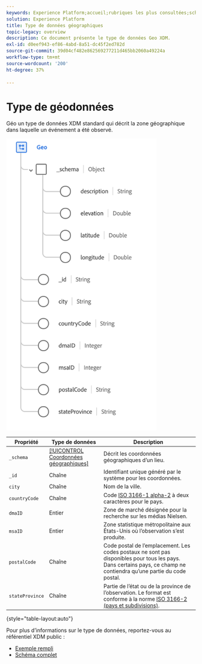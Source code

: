 ```yaml
---
keywords: Experience Platform;accueil;rubriques les plus consultées;schéma;schéma;XDM;champs;schémas;schémas;géo;type de données;type de données;type de données
solution: Experience Platform
title: Type de données géographiques
topic-legacy: overview
description: Ce document présente le type de données Geo XDM.
exl-id: d0eef943-ef86-4abd-8a51-dc45f2ed782d
source-git-commit: 39d04cf482e862569277211d465bb2060a49224a
workflow-type: tm+mt
source-wordcount: '200'
ht-degree: 37%

---
```


#  Type de géodonnées

 Géo un type de données XDM standard qui décrit la zone géographique dans laquelle un événement a été observé.

<img src="../images/data-types/geo.png" width="400" /><br />

| Propriété | Type de données | Description |
| --- | --- | --- |
| `_schema` | [[!UICONTROL Coordonnées géographiques]](./geo-coordinates.md) | Décrit les coordonnées géographiques d’un lieu. |
| `_id` | Chaîne | Identifiant unique généré par le système pour les coordonnées. |
| `city` | Chaîne | Nom de la ville. |
| `countryCode` | Chaîne | Code <a href="https://datahub.io/core/country-list">ISO 3166-1 alpha-2</a> à deux caractères pour le pays. |
| `dmaID` | Entier | Zone de marché désignée pour la recherche sur les médias Nielsen. |
| `msaID` | Entier | Zone statistique métropolitaine aux États-Unis où l’observation s’est produite. |
| `postalCode` | Chaîne | Code postal de l’emplacement. Les codes postaux ne sont pas disponibles pour tous les pays. Dans certains pays, ce champ ne contiendra qu’une partie du code postal. |
| `stateProvince` | Chaîne | Partie de l’état ou de la province de l’observation. Le format est conforme à la norme [ISO 3166-2 (pays et subdivisions)](http://www.unece.org/cefact/locode/subdivisions.html). |

{style=&quot;table-layout:auto&quot;}

Pour plus d’informations sur le type de données, reportez-vous au référentiel XDM public :

* [Exemple rempli](https://github.com/adobe/xdm/blob/master/components/datatypes/geo.example.1.json)
* [Schéma complet](https://github.com/adobe/xdm/blob/master/components/datatypes/geo.schema.json)
